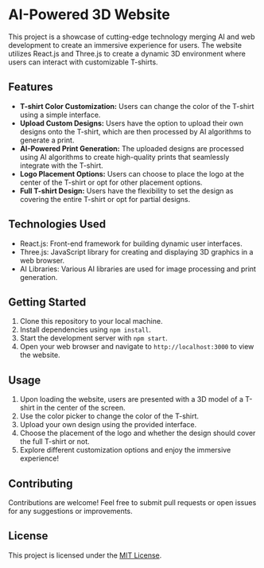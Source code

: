 # AI-Powered 3D Website

This project is a showcase of cutting-edge technology merging AI and web development to create an immersive experience for users. The website utilizes React.js and Three.js to create a dynamic 3D environment where users can interact with customizable T-shirts.

## Features

- **T-shirt Color Customization:** Users can change the color of the T-shirt using a simple interface.
- **Upload Custom Designs:** Users have the option to upload their own designs onto the T-shirt, which are then processed by AI algorithms to generate a print.
- **AI-Powered Print Generation:** The uploaded designs are processed using AI algorithms to create high-quality prints that seamlessly integrate with the T-shirt.
- **Logo Placement Options:** Users can choose to place the logo at the center of the T-shirt or opt for other placement options.
- **Full T-shirt Design:** Users have the flexibility to set the design as covering the entire T-shirt or opt for partial designs.

## Technologies Used

- React.js: Front-end framework for building dynamic user interfaces.
- Three.js: JavaScript library for creating and displaying 3D graphics in a web browser.
- AI Libraries: Various AI libraries are used for image processing and print generation.

## Getting Started

1. Clone this repository to your local machine.
2. Install dependencies using `npm install`.
3. Start the development server with `npm start`.
4. Open your web browser and navigate to `http://localhost:3000` to view the website.

## Usage

1. Upon loading the website, users are presented with a 3D model of a T-shirt in the center of the screen.
2. Use the color picker to change the color of the T-shirt.
3. Upload your own design using the provided interface.
4. Choose the placement of the logo and whether the design should cover the full T-shirt or not.
5. Explore different customization options and enjoy the immersive experience!

## Contributing

Contributions are welcome! Feel free to submit pull requests or open issues for any suggestions or improvements.

## License

This project is licensed under the [MIT License](LICENSE).
